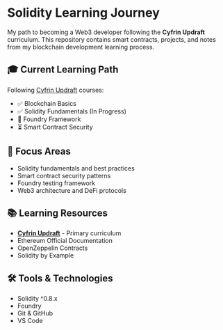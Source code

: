 # Solidity Learning Journey

My path to becoming a Web3 developer following the **Cyfrin Updraft** curriculum. This repository contains smart contracts, projects, and notes from my blockchain development learning process.

## 🎓 Current Learning Path
Following [Cyfrin Updraft](https://www.cyfrin.io/updraft) courses:
- ✅ Blockchain Basics
- ✅ Solidity Fundamentals (In Progress)
- 🔄 Foundry Framework
- ⏳ Smart Contract Security

## 🎯 Focus Areas
- Solidity fundamentals and best practices
- Smart contract security patterns
- Foundry testing framework
- Web3 architecture and DeFi protocols

## 📚 Learning Resources
- **[Cyfrin Updraft](https://www.cyfrin.io/updraft)** - Primary curriculum
- Ethereum Official Documentation
- OpenZeppelin Contracts
- Solidity by Example

## 🛠️ Tools & Technologies
- Solidity ^0.8.x
- Foundry
- Git & GitHub
- VS Code
